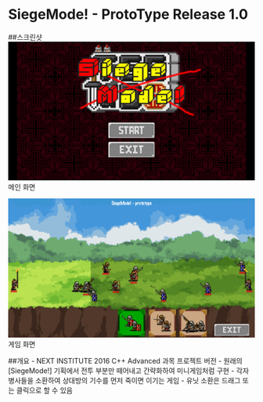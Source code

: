 # SiegeMode! - ProtoType Release 1.0

##스크린샷
![image](/Screenshot1.png)
메인 화면

![image](/Screenshot2.png)
게임 화면

##개요
    - NEXT INSTITUTE 2016 C++ Advanced 과목 프로젝트 버전
    - 원래의 [SiegeMode!] 기획에서 전투 부분만 떼어내고 간략화하여 미니게임처럼 구현
    - 각자 병사들을 소환하여 상대방의 기수를 먼저 죽이면 이기는 게임
    - 유닛 소환은 드래그 또는 클릭으로 할 수 있음